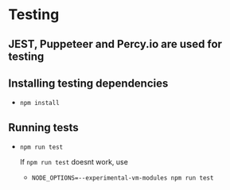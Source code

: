 # Testing
## JEST, Puppeteer and Percy.io are used for testing
## Installing testing dependencies
- `npm install`
  
## Running tests
- `npm run test`
   
   If ```npm run test``` doesnt work, use 

  - `NODE_OPTIONS=--experimental-vm-modules npm run test`




